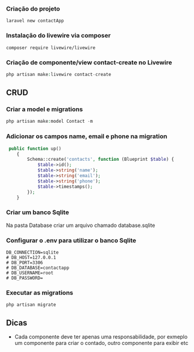 ### Criação do projeto

```
laravel new contactApp
```

### Instalação do livewire via composer

```
composer require livewire/livewire
```

### Criação de componente/view contact-create no Livewire

```php
php artisan make:livewire contact-create
```

## CRUD

### Criar a model e migrations

```php
php artisan make:model Contact -m
```

### Adicionar os campos name, email e phone na migration

```php
 public function up()
    {
        Schema::create('contacts', function (Blueprint $table) {
            $table->id();
            $table->string('name');
            $table->string('email');
            $table->string('phone');
            $table->timestamps();
        });
    }
```

### Criar um banco Sqlite

Na pasta Database criar um arquivo chamado database.sqlite

### Configurar o .env para utilizar o banco Sqlite

```
DB_CONNECTION=sqlite
# DB_HOST=127.0.0.1
# DB_PORT=3306
# DB_DATABASE=contactapp
# DB_USERNAME=root
# DB_PASSWORD=
```

### Executar as migrations

```
php artisan migrate
```

## Dicas

- Cada componente deve ter apenas uma responsabilidade, por exmeplo um componente para criar o contado, outro componente para exibir etc
